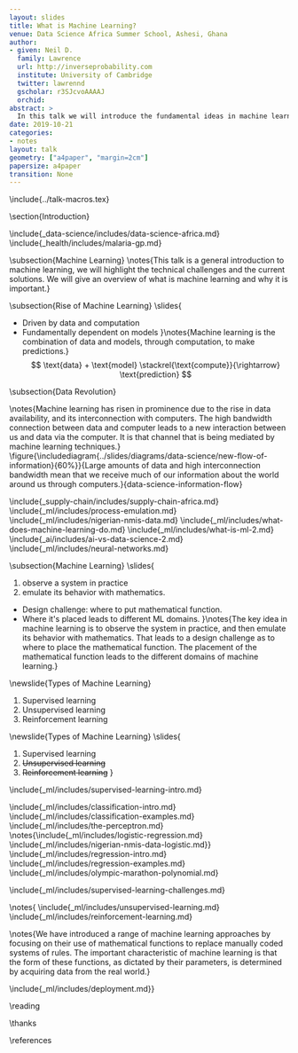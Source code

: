 ```yaml
---
layout: slides
title: What is Machine Learning?
venue: Data Science Africa Summer School, Ashesi, Ghana
author:
- given: Neil D.
  family: Lawrence
  url: http://inverseprobability.com
  institute: University of Cambridge
  twitter: lawrennd
  gscholar: r3SJcvoAAAAJ
  orchid: 
abstract: >
  In this talk we will introduce the fundamental ideas in machine learning. We'll develop our exposition around the ideas of prediction function and the objective function. We don't so much focus on the derivation of particular algorithms, but more the general principles involved to give an idea of the machine learning *landscape*.
date: 2019-10-21
categories:
- notes
layout: talk
geometry: ["a4paper", "margin=2cm"]
papersize: a4paper
transition: None
---
```


\include{../talk-macros.tex}

\section{Introduction}

\include{_data-science/includes/data-science-africa.md}
\include{_health/includes/malaria-gp.md}

\subsection{Machine Learning}
\notes{This talk is a general introduction to machine learning, we will highlight the technical challenges and the current solutions. We will give an overview of what is machine learning and why it is important.}

\subsection{Rise of Machine Learning}
\slides{
* Driven by data and computation
* Fundamentally dependent on models
}\notes{Machine learning is the combination of data and models, through computation, to make predictions.}
$$
\text{data} + \text{model} \stackrel{\text{compute}}{\rightarrow} \text{prediction}
$$

\subsection{Data Revolution}

\notes{Machine learning has risen in prominence due to the rise in data availability, and its interconnection with computers. The high bandwidth connection between data and computer leads to a new interaction between us and data via the computer. It is that channel that is being mediated by machine learning techniques.}
\figure{\includediagram{../slides/diagrams/data-science/new-flow-of-information}{60%}}{Large amounts of data and high interconnection bandwidth mean that we receive much of our information about the world around us through computers.}{data-science-information-flow}

\include{_supply-chain/includes/supply-chain-africa.md}
\include{_ml/includes/process-emulation.md}
\include{_ml/includes/nigerian-nmis-data.md}
\include{_ml/includes/what-does-machine-learning-do.md}
\include{_ml/includes/what-is-ml-2.md}
\include{_ai/includes/ai-vs-data-science-2.md}
\include{_ml/includes/neural-networks.md}

\subsection{Machine Learning}
\slides{
1. observe a system in practice
2. emulate its behavior with mathematics.

* Design challenge: where to put mathematical function.
* Where it's placed leads to different ML domains.
}\notes{The key idea in machine learning is to observe the system in practice, and then emulate its behavior with mathematics. That leads to a design challenge as to where to place the mathematical function. The placement of the mathematical function leads to the different domains of machine learning.}

\newslide{Types of Machine Learning}

1. Supervised learning
2. Unsupervised learning
3. Reinforcement learning

\newslide{Types of Machine Learning}
\slides{
1. Supervised learning
2. <s>Unsupervised learning</s>
3. <s>Reinforcement learning</s>
}


\include{_ml/includes/supervised-learning-intro.md}

\include{_ml/includes/classification-intro.md}
\include{_ml/includes/classification-examples.md}
\include{_ml/includes/the-perceptron.md}
\notes{\include{_ml/includes/logistic-regression.md}
\include{_ml/includes/nigerian-nmis-data-logistic.md}}
\include{_ml/includes/regression-intro.md}
\include{_ml/includes/regression-examples.md}
\include{_ml/includes/olympic-marathon-polynomial.md}

\include{_ml/includes/supervised-learning-challenges.md}

<!-- Leave unsupervised and reinforcement learning in the notes -->
\notes{
\include{_ml/includes/unsupervised-learning.md}
\include{_ml/includes/reinforcement-learning.md}

\notes{We have introduced a range of machine learning approaches by focusing on their use of mathematical functions to replace manually coded systems of rules. The important characteristic of machine learning is that the form of these functions, as dictated by their parameters, is determined by acquiring data from the real world.}


\include{_ml/includes/deployment.md}}

\reading

\thanks

\references
